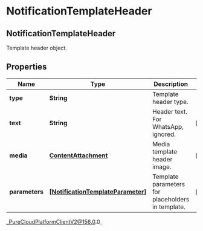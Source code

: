 # NotificationTemplateHeader

## NotificationTemplateHeader
Template header object.

## Properties

|Name | Type | Description | Notes|
|------------ | ------------- | ------------- | -------------|
| **type** | **String** | Template header type. | |
| **text** | **String** | Header text. For WhatsApp, ignored. | [optional] |
| **media** | [**ContentAttachment**](ContentAttachment) | Media template header image. | [optional] |
| **parameters** | [**[NotificationTemplateParameter]**](NotificationTemplateParameter) | Template parameters for placeholders in template. | [optional] |



_PureCloudPlatformClientV2@156.0.0_
